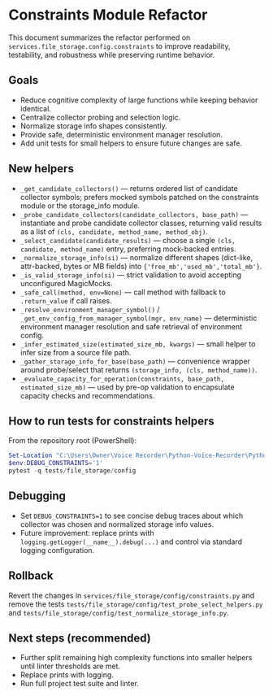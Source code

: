 # Constraints Module Refactor

This document summarizes the refactor performed on `services.file_storage.config.constraints` to improve readability, testability, and robustness while preserving runtime behavior.

## Goals

- Reduce cognitive complexity of large functions while keeping behavior identical.
- Centralize collector probing and selection logic.
- Normalize storage info shapes consistently.
- Provide safe, deterministic environment manager resolution.
- Add unit tests for small helpers to ensure future changes are safe.

## New helpers

- `_get_candidate_collectors()` — returns ordered list of candidate collector symbols; prefers mocked symbols patched on the constraints module or the storage_info module.
- `_probe_candidate_collectors(candidate_collectors, base_path)` — instantiate and probe candidate collector classes, returning valid results as a list of `(cls, candidate, method_name, method_obj)`.
- `_select_candidate(candidate_results)` — choose a single `(cls, candidate, method_name)` entry, preferring mock-backed entries.
- `_normalize_storage_info(si)` — normalize different shapes (dict-like, attr-backed, bytes or MB fields) into `{'free_mb','used_mb','total_mb'}`.
- `_is_valid_storage_info(si)` — strict validation to avoid accepting unconfigured MagicMocks.
- `_safe_call(method, env=None)` — call method with fallback to `.return_value` if call raises.
- `_resolve_environment_manager_symbol()` / `_get_env_config_from_manager_symbol(mgr, env_name)` — deterministic environment manager resolution and safe retrieval of environment config.
- `_infer_estimated_size(estimated_size_mb, kwargs)` — small helper to infer size from a source file path.
- `_gather_storage_info_for_base(base_path)` — convenience wrapper around probe/select that returns `(storage_info, (cls, method_name))`.
- `_evaluate_capacity_for_operation(constraints, base_path, estimated_size_mb)` — used by pre-op validation to encapsulate capacity checks and recommendations.

## How to run tests for constraints helpers

From the repository root (PowerShell):

```powershell
Set-Location "C:\Users\Owner\Voice Recorder\Python-Voice-Recorder\Python - Voice Recorder"
$env:DEBUG_CONSTRAINTS='1'
pytest -q tests/file_storage/config
```

## Debugging

- Set `DEBUG_CONSTRAINTS=1` to see concise debug traces about which collector was chosen and normalized storage info values.
- Future improvement: replace prints with `logging.getLogger(__name__).debug(...)` and control via standard logging configuration.

## Rollback

Revert the changes in `services/file_storage/config/constraints.py` and remove the tests `tests/file_storage/config/test_probe_select_helpers.py` and `tests/file_storage/config/test_normalize_storage_info.py`.

## Next steps (recommended)

- Further split remaining high complexity functions into smaller helpers until linter thresholds are met.
- Replace prints with logging.
- Run full project test suite and linter.
